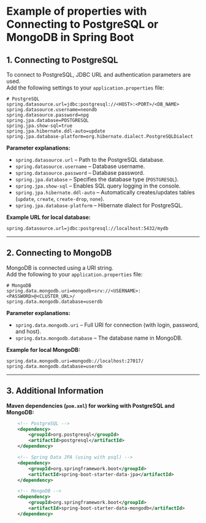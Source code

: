 # Example of properties with Connecting to PostgreSQL or MongoDB in Spring Boot


## 1. Connecting to PostgreSQL

To connect to PostgreSQL, JDBC URL and authentication parameters are used.  
Add the following settings to your `application.properties` file:

```properties
# PostgreSQL
spring.datasource.url=jdbc:postgresql://<HOST>:<PORT>/<DB_NAME>
spring.datasource.username=neondb
spring.datasource.password=npg
spring.jpa.database=POSTGRESQL
spring.jpa.show-sql=true
spring.jpa.hibernate.ddl-auto=update
spring.jpa.database-platform=org.hibernate.dialect.PostgreSQLDialect
```

**Parameter explanations:**
- `spring.datasource.url` – Path to the PostgreSQL database.
- `spring.datasource.username` – Database username.
- `spring.datasource.password` – Database password.
- `spring.jpa.database` – Specifies the database type (`POSTGRESQL`).
- `spring.jpa.show-sql` – Enables SQL query logging in the console.
- `spring.jpa.hibernate.ddl-auto` – Automatically creates/updates tables (`update`, `create`, `create-drop`, `none`).
- `spring.jpa.database-platform` – Hibernate dialect for PostgreSQL.

**Example URL for local database:**
```properties
spring.datasource.url=jdbc:postgresql://localhost:5432/mydb
```

---

## 2. Connecting to MongoDB

MongoDB is connected using a URI string.  
Add the following to your `application.properties` file:

```properties
# MongoDB
spring.data.mongodb.uri=mongodb+srv://<USERNAME>:<PASSWORD>@<CLUSTER_URL>/
spring.data.mongodb.database=userdb
```

**Parameter explanations:**
- `spring.data.mongodb.uri` – Full URI for connection (with login, password, and host).
- `spring.data.mongodb.database` – The database name in MongoDB.

**Example for local MongoDB:**
```properties
spring.data.mongodb.uri=mongodb://localhost:27017/
spring.data.mongodb.database=userdb
```

---

## 3. Additional Information

**Maven dependencies (`pom.xml`) for working with PostgreSQL and MongoDB:**
```xml
    <!-- PostgreSQL -->
    <dependency>
        <groupId>org.postgresql</groupId>
        <artifactId>postgresql</artifactId>
    </dependency>

    <!-- Spring Data JPA (using with psql) -->
    <dependency>
        <groupId>org.springframework.boot</groupId>
        <artifactId>spring-boot-starter-data-jpa</artifactId>
    </dependency>

    <!-- MongoDB -->
    <dependency>
        <groupId>org.springframework.boot</groupId>
        <artifactId>spring-boot-starter-data-mongodb</artifactId>
    </dependency>
```